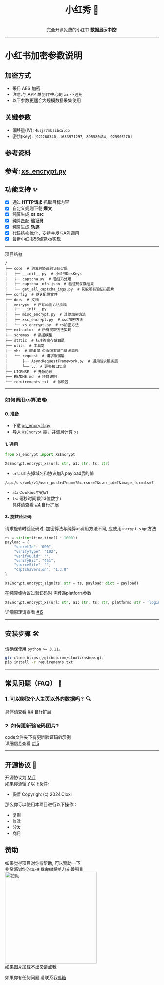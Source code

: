 <div align="center">
<h1 align="center">小红秀 📄</h1>
<br>
完全开源免费的小红书 <b>数据展示中控!</b>
<br>
</div>

---
# 小红书加密参数说明

## 加密方式
- 采用 AES 加密
- 注意:与 APP 端创作中心的 xs 不通用
- 以下参数更适合大规模数据采集使用

## 关键参数
- 偏移量(IV): `4uzjr7mbsibcaldp`
- 密钥(Key): `[929260340, 1633971297, 895580464, 925905270]`

## 参考资料
参考: [xs_encrypt.py](https://github.com/Cloxl/xhshow/blob/master/encrypt/xs_encrypt.py)
---

## 功能支持 ✨

- [x] 通过 **HTTP请求** 抓取目标内容
- [x] 自定义规则下载 **爆文**
- [x] 纯算生成 **xs xsc**
- [x] 纯算匹配 **验证码**
- [x] 纯算生成 **轨迹**
- [x] 代码结构优化，支持并发与API调用
- [x] 最新小红书56纯算xs实现

---
项目结构
```angular2html
/
├── code  # 纯算纯协议验证码实现
│   ├── __init__.py  # 小红书DesKeys
│   ├── captcha.py  # 验证码处理
│   ├── captcha_info.json  # 验证码保存结果
│   └── get_all_captcha_imgs.py  # 获取所有验证码图片
├── config  # 默认配置文件
├── docs  # 文档
├── encrypt  # 所有加密方法实现
│   ├── __init__.py
│   ├── misc_encrypt.py  # 其他加密方法
│   ├── xsc_encrypt.py  # xsc加密方法
│   └── xs_encrypt.py  # xs加密方法
├── extractor  # 所有提取方法实现
├── schemas  # 数据模型
├── static  # 标准答案存放目录
├── utils  # 工具类
├── xhs  # 服务层 包含所有接口请求实现
│   └── request  # 请求服务层
│       ├── AsyncRequestFramework.py  # 通用请求服务层
│       └── ... # 更多接口实现
├── LICENSE  # 开源协议
├── README.md  # 项目说明
└── requirements.txt  # 依赖包
```
---
### 如何调用xs算法 📚
#### 0. 准备
- 下载 [xs_encrypt.py](https://github.com/Cloxl/xhs-profile-spider/blob/master/encrypt/xs_encrypt.py)
- 导入 `XsEncrypt` 类，并调用计算 `xs`  
#### 1. 通用
```python  
from xs_encrypt import XsEncrypt 

XsEncrypt.encrypt_xs(url: str, a1: str, ts: str)
```  

- `url`: url去掉域名和协议加入payload后的值
```angular2html
/api/sns/web/v1/user_posted?num=?&cursor=?&user_id=?&image_formats=?
```

- `a1`: Cookies中的a1
- `ts`: 毫秒时间戳(13位数字)  
具体请查看 [#4](https://github.com/Cloxl/xhs-profile-spider/issues/4) 自行扩展

#### 2. 旋转验证码
请求旋转时验证码时, 加密算法与纯算xs调用方法不同, 应使用`encrypt_sign`方法  
```python  
ts = str(int(time.time() * 1000))
payload = {
    "secretId": "000",
    "verifyType": "102",
    "verifyUuid": "",
    "verifyBiz": "461",
    "sourceSite": "",
    "captchaVersion": "1.3.0"
}

XsEncrypt.encrypt_sign(ts: str = ts, payload: dict = payload)
```
在纯算纯协议过验证码时 需传递platform参数  
```python
XsEncrypt.encrypt_xs(url: str, a1: str, ts: str, platform: str = 'login')
```
详细原理请查看 [#15](https://github.com/Cloxl/xhshow/issues/15#issuecomment-2484476985)



---
## 安装步骤 🛠️

请确保使用 `python >= 3.11`。

```bash
git clone https://github.com/Cloxl/xhshow.git
pip install -r requirements.txt
```
---
## 常见问题（FAQ） 💬
### 1. 可以爬取个人主页以外的数据吗？ 🔍

具体请查看 [#4](https://github.com/Cloxl/xhshow/issues/4) 自行扩展  

### 2. 如何更新验证码图片?  

code文件夹下有更新验证码的示例  
详细信息查看 [#15](https://github.com/Cloxl/xhshow/issues/15#issuecomment-2484476985)

---
## 开源协议 📝
开源协议为 [MIT](https://github.com/Cloxl/xhshow/blob/master/LICENSE)  
如果你遵循了以下条件:
- 保留 Copyright (c) 2024 Cloxl

那么你可以使用本项目进行以下操作：
- 复制
- 修改
- 分发
- 商用
## 赞助
如果觉得项目对你有帮助, 可以赞助一下  
非常感谢你的支持 我会继续努力完善项目  
<img src="https://github.com/Cloxl/xhshow/blob/master/docs/sponsor.jpg" width="300" height="300" alt="赞助">  
[如果图片加载不出来请点我](https://vip.123pan.cn/1840147130/cdn/%E8%B5%9E%E8%B5%8FCloxl.jpg)

如果你有任何问题 请联系我[邮箱](mailto:cloxl2017@outlook.at)
